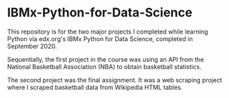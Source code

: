 # IBMx-Python-for-Data-Science
This repository is for the two major projects I completed while learning Python via edx.org's IBMx Python for Data Science, completed in September 2020.

Sequentially, the first project in the course was using an API from the National Basketball Association (NBA) to obtain basketball statistics.

The second project was the final assignment. It was a web scraping project where I scraped basketball data from Wikipedia HTML tables. 
